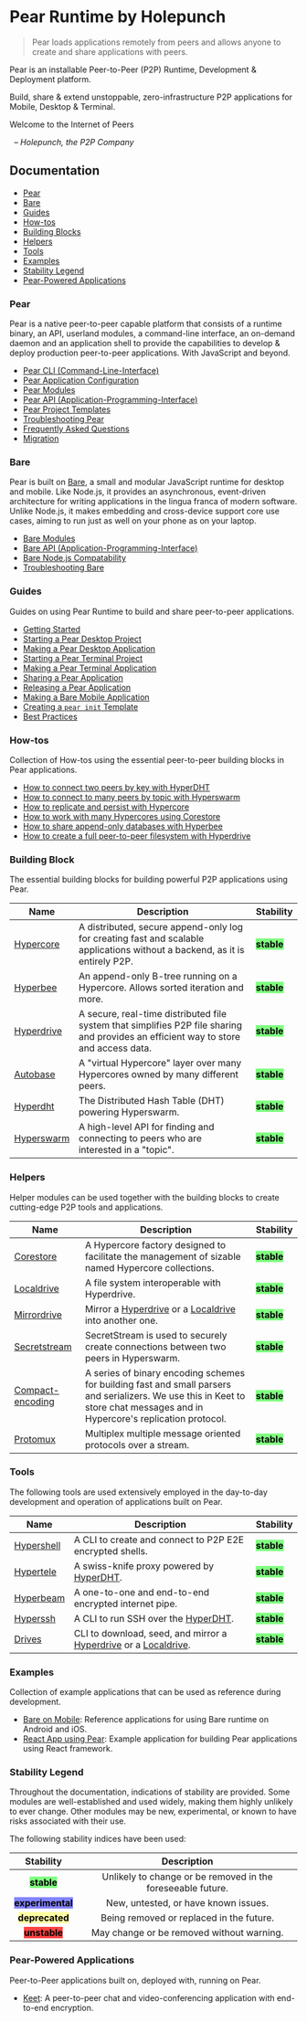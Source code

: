 # Pear Runtime by Holepunch

> Pear loads applications remotely from peers and allows anyone to create and share applications with peers.

Pear is an installable Peer-to-Peer (P2P) Runtime, Development & Deployment platform.

Build, share & extend unstoppable, zero-infrastructure P2P applications for Mobile, Desktop & Terminal.

Welcome to the Internet of Peers

&nbsp; _– Holepunch, the P2P Company_

## Documentation

* [Pear](#pear)
* [Bare](#bare)
* [Guides](#guides)
* [How-tos](#howtos)
* [Building Blocks](#building-blocks)
* [Helpers](#helpers)
* [Tools](#tools)
* [Examples](#examples)
* [Stability Legend](#stability-legend)
* [Pear-Powered Applications](#applications)

### Pear <a name="pear"></a>

Pear is a native peer-to-peer capable platform that consists of a runtime binary, an API, userland modules, a command-line interface, an on-demand daemon and an application shell to provide the capabilities to develop & deploy production peer-to-peer applications. With JavaScript and beyond.

* [Pear CLI (Command-Line-Interface)](./reference/pear/cli.md)
* [Pear Application Configuration](./reference/pear/configuration.md)
* [Pear Modules](./reference/pear/modules.md)
* [Pear API (Application-Programming-Interface)](./reference/pear/api.md)
* [Pear Project Templates](./reference/pear/templates.md)
* [Troubleshooting Pear](./reference/pear/troubleshooting.md)
* [Frequently Asked Questions](./reference/pear/faq.md)
* [Migration](./reference/pear/migration.md)

### Bare <a name="bare"></a>

Pear is built on [Bare](https://github.com/holepunchto/bare), a small and modular JavaScript runtime for desktop and mobile. Like Node.js, it provides an asynchronous, event-driven architecture for writing applications in the lingua franca of modern software. Unlike Node.js, it makes embedding and cross-device support core use cases, aiming to run just as well on your phone as on your laptop.

* [Bare Modules](./reference/bare/modules.md)
* [Bare API (Application-Programming-Interface)](./reference/bare/api.md)
* [Bare Node.js Compatability](./reference/bare/node-compat.md)
* [Troubleshooting Bare](./reference/bare/troubleshooting.md)

### Guides <a name="guides"></a>

Guides on using Pear Runtime to build and share peer-to-peer applications.

* [Getting Started](./guide/getting-started.md)
* [Starting a Pear Desktop Project](./guide/starting-a-pear-desktop-project.md)
* [Making a Pear Desktop Application](./guide/making-a-pear-desktop-app.md)
* [Starting a Pear Terminal Project](./guide/starting-a-pear-terminal-project.md)
* [Making a Pear Terminal Application](./guide/making-a-pear-terminal-app.md)
* [Sharing a Pear Application](./guide/sharing-a-pear-app.md)
* [Releasing a Pear Application](./guide/releasing-a-pear-app.md)
* [Making a Bare Mobile Application](./guide/making-a-bare-mobile-app.md)
* [Creating a `pear init` Template](./guide/creating-a-pear-init-template.md)
* [Best Practices](./guide/best-practices.md)

### How-tos <a name="howtos"></a>

Collection of How-tos using the essential peer-to-peer building blocks in Pear applications.

* [How to connect two peers by key with HyperDHT](./howto/connect-two-peers-by-key-with-hyperdht.md)
* [How to connect to many peers by topic with Hyperswarm](./howto/connect-to-many-peers-by-topic-with-hyperswarm.md)
* [How to replicate and persist with Hypercore](./howto/replicate-and-persist-with-hypercore.md)
* [How to work with many Hypercores using Corestore](./howto/work-with-many-hypercores-using-corestore.md)
* [How to share append-only databases with Hyperbee](./howto/share-append-only-databases-with-hyperbee.md)
* [How to create a full peer-to-peer filesystem with Hyperdrive](./howto/create-a-full-peer-to-peer-filesystem-with-hyperdrive.md)

### Building Block  <a name="building-blocks"></a>

The essential building blocks for building powerful P2P applications using Pear.

| Name                                           | Description                                                                                                                          | Stability                                                 |
| ---------------------------------------------- | ------------------------------------------------------------------------------------------------------------------------------------ | --------------------------------------------------------- |
| [Hypercore](./building-blocks/hypercore.md)    | A distributed, secure append-only log for creating fast and scalable applications without a backend, as it is entirely P2P.          | <mark style="background-color:#80ff80;">**stable**</mark> |
| [Hyperbee](./building-blocks/hyperbee.md)      | An append-only B-tree running on a Hypercore. Allows sorted iteration and more.                                                      | <mark style="background-color:#80ff80;">**stable**</mark> |
| [Hyperdrive](./building-blocks/hyperdrive.md)  | A secure, real-time distributed file system that simplifies P2P file sharing and provides an efficient way to store and access data. | <mark style="background-color:#80ff80;">**stable**</mark> |
| [Autobase](./building-blocks/autobase.md)      | A "virtual Hypercore" layer over many Hypercores owned by many different peers.                                                      | <mark style="background-color:#80ff80;">**stable**</mark> |
| [Hyperdht](./building-blocks/hyperdht.md)      | The Distributed Hash Table (DHT) powering Hyperswarm.                                                                                | <mark style="background-color:#80ff80;">**stable**</mark> |
| [Hyperswarm](./building-blocks/hyperswarm.md)  | A high-level API for finding and connecting to peers who are interested in a "topic".                                                | <mark style="background-color:#80ff80;">**stable**</mark> |

### Helpers  <a name="helpers"></a>

Helper modules can be used together with the building blocks to create cutting-edge P2P tools and applications.

| Name                                             | Description                                                                                                                                                                 | Stability                                                 |
|--------------------------------------------------|-----------------------------------------------------------------------------------------------------------------------------------------------------------------------------|-----------------------------------------------------------|
| [Corestore](./helpers/corestore.md)              | A Hypercore factory designed to facilitate the management of sizable named Hypercore collections.                                                                           | <mark style="background-color:#80ff80;">**stable**</mark> |
| [Localdrive](./helpers/localdrive.md)            | A file system interoperable with Hyperdrive.                                                                                                                                | <mark style="background-color:#80ff80;">**stable**</mark> |
| [Mirrordrive](./helpers/mirrordrive.md)          | Mirror a [Hyperdrive](./building-blocks/hyperdrive.md) or a [Localdrive](./helpers/localdrive.md) into another one.                                                         | <mark style="background-color:#80ff80;">**stable**</mark> |
| [Secretstream](./helpers/secretstream.md)        | SecretStream is used to securely create connections between two peers in Hyperswarm.                                                                                        | <mark style="background-color:#80ff80;">**stable**</mark> |
| [Compact-encoding](./helpers/compact-encoding.md)| A series of binary encoding schemes for building fast and small parsers and serializers. We use this in Keet to store chat messages and in Hypercore's replication protocol.| <mark style="background-color:#80ff80;">**stable**</mark> |
| [Protomux](./helpers/protomux.md)                | Multiplex multiple message oriented protocols over a stream.                                                                                                                | <mark style="background-color:#80ff80;">**stable**</mark> |

### Tools  <a name="tools"></a>

The following tools are used extensively employed in the day-to-day development and operation of applications built on Pear.

| Name                               | Description                                                                                                                   | Stability                                                 |
|------------------------------------|-------------------------------------------------------------------------------------------------------------------------------|-----------------------------------------------------------|
| [Hypershell](./tools/hypershell.md)| A CLI to create and connect to P2P E2E encrypted shells.                                                                      | <mark style="background-color:#80ff80;">**stable**</mark> |
| [Hypertele](./tools/hypertele.md)  | A swiss-knife proxy powered by [HyperDHT](./building-blocks/hyperdht.md).                                                     | <mark style="background-color:#80ff80;">**stable**</mark> |
| [Hyperbeam](./tools/hyperbeam.md)  | A one-to-one and end-to-end encrypted internet pipe.                                                                          | <mark style="background-color:#80ff80;">**stable**</mark> |
| [Hyperssh](./tools/hyperssh.md)    | A CLI to run SSH over the [HyperDHT](./building-blocks/hyperdht.md).                                                          | <mark style="background-color:#80ff80;">**stable**</mark> |
| [Drives](./tools/drives.md)        | CLI to download, seed, and mirror a [Hyperdrive](./building-blocks/hyperdrive.md) or a [Localdrive](./helpers/localdrive.md). | <mark style="background-color:#80ff80;">**stable**</mark> |

### Examples <a name="examples"></a>

Collection of example applications that can be used as reference during development.
- [Bare on Mobile](./examples/bare-on-mobile.md): Reference applications for using Bare runtime on Android and iOS.
- [React App using Pear](./examples/react-app-using-pear.md): Example application for building Pear applications using React framework.

### Stability Legend <a name="stability-legend"></a>

Throughout the documentation, indications of stability are provided. Some modules are well-established and used widely, making them highly unlikely to ever change. Other modules may be new, experimental, or known to have risks associated with their use.

The following stability indices have been used:

|                           Stability                          |                         Description                         |
| :----------------------------------------------------------: | :---------------------------------------------------------: |
|    <mark style="background-color: #80ff80;">**stable**</mark>   | Unlikely to change or be removed in the foreseeable future. |
| <mark style="background-color: #8484ff;">**experimental**</mark> |             New, untested, or have known issues.            |
| <mark style="background-color: #ffffa2;">**deprecated**</mark> |           Being removed or replaced in the future.          |
|    <mark style="background-color: #ff4242;">**unstable**</mark>   |          May change or be removed without warning.          |

### Pear-Powered Applications <a name="applications"></a>

Peer-to-Peer applications built on, deployed with, running on Pear.

- [Keet](./apps/keet.md): A peer-to-peer chat and video-conferencing application with end-to-end encryption.